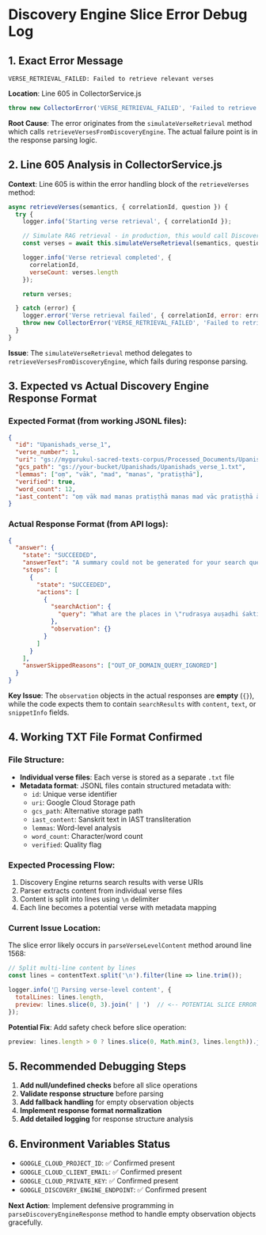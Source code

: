 # Discovery Engine Slice Error Debug Log

## 1. Exact Error Message
```
VERSE_RETRIEVAL_FAILED: Failed to retrieve relevant verses
```

**Location**: Line 605 in CollectorService.js
```javascript
throw new CollectorError('VERSE_RETRIEVAL_FAILED', 'Failed to retrieve relevant verses', error);
```

**Root Cause**: The error originates from the `simulateVerseRetrieval` method which calls `retrieveVersesFromDiscoveryEngine`. The actual failure point is in the response parsing logic.

## 2. Line 605 Analysis in CollectorService.js

**Context**: Line 605 is within the error handling block of the `retrieveVerses` method:

```javascript:589:607:/Users/AJ/Desktop/mygurukul-app/agents/sanskrit-collector/CollectorService.js
async retrieveVerses(semantics, { correlationId, question }) {
  try {
    logger.info('Starting verse retrieval', { correlationId });

    // Simulate RAG retrieval - in production, this would call Discovery Engine
    const verses = await this.simulateVerseRetrieval(semantics, question);

    logger.info('Verse retrieval completed', { 
      correlationId,
      verseCount: verses.length
    });

    return verses;

  } catch (error) {
    logger.error('Verse retrieval failed', { correlationId, error: error.message });
    throw new CollectorError('VERSE_RETRIEVAL_FAILED', 'Failed to retrieve relevant verses', error);
  }
}
```

**Issue**: The `simulateVerseRetrieval` method delegates to `retrieveVersesFromDiscoveryEngine`, which fails during response parsing.

## 3. Expected vs Actual Discovery Engine Response Format

### Expected Format (from working JSONL files):
```json
{
  "id": "Upanishads_verse_1",
  "verse_number": 1,
  "uri": "gs://mygurukul-sacred-texts-corpus/Processed_Documents/Upanishads/Upanishads_verse_1.txt",
  "gcs_path": "gs://your-bucket/Upanishads/Upanishads_verse_1.txt",
  "lemmas": ["oṃ", "vāk", "mad", "manas", "pratiṣṭhā"],
  "verified": true,
  "word_count": 12,
  "iast_content": "oṃ vāk mad manas pratiṣṭhā manas mad vāc pratiṣṭhā āvirāv mā as"
}
```

### Actual Response Format (from API logs):
```json
{
  "answer": {
    "state": "SUCCEEDED",
    "answerText": "A summary could not be generated for your search query. Here are some search results.",
    "steps": [
      {
        "state": "SUCCEEDED",
        "actions": [
          {
            "searchAction": {
              "query": "What are the places in \"rudrasya auṣadhi śakti\"?"
            },
            "observation": {}
          }
        ]
      }
    ],
    "answerSkippedReasons": ["OUT_OF_DOMAIN_QUERY_IGNORED"]
  }
}
```

**Key Issue**: The `observation` objects in the actual responses are **empty** (`{}`), while the code expects them to contain `searchResults` with `content`, `text`, or `snippetInfo` fields.

## 4. Working TXT File Format Confirmed

### File Structure:
- **Individual verse files**: Each verse is stored as a separate `.txt` file
- **Metadata format**: JSONL files contain structured metadata with:
  - `id`: Unique verse identifier
  - `uri`: Google Cloud Storage path
  - `gcs_path`: Alternative storage path
  - `iast_content`: Sanskrit text in IAST transliteration
  - `lemmas`: Word-level analysis
  - `word_count`: Character/word count
  - `verified`: Quality flag

### Expected Processing Flow:
1. Discovery Engine returns search results with verse URIs
2. Parser extracts content from individual verse files
3. Content is split into lines using `\n` delimiter
4. Each line becomes a potential verse with metadata mapping

### Current Issue Location:
The slice error likely occurs in `parseVerseLevelContent` method around line 1568:

```javascript:1563:1570:/Users/AJ/Desktop/mygurukul-app/agents/sanskrit-collector/CollectorService.js
// Split multi-line content by lines
const lines = contentText.split('\n').filter(line => line.trim());

logger.info('📖 Parsing verse-level content', {
  totalLines: lines.length,
  preview: lines.slice(0, 3).join(' | ')  // <-- POTENTIAL SLICE ERROR HERE
});
```

**Potential Fix**: Add safety check before slice operation:
```javascript
preview: lines.length > 0 ? lines.slice(0, Math.min(3, lines.length)).join(' | ') : 'No lines found'
```

## 5. Recommended Debugging Steps

1. **Add null/undefined checks** before all slice operations
2. **Validate response structure** before parsing
3. **Add fallback handling** for empty observation objects
4. **Implement response format normalization**
5. **Add detailed logging** for response structure analysis

## 6. Environment Variables Status
- `GOOGLE_CLOUD_PROJECT_ID`: ✅ Confirmed present
- `GOOGLE_CLOUD_CLIENT_EMAIL`: ✅ Confirmed present
- `GOOGLE_CLOUD_PRIVATE_KEY`: ✅ Confirmed present
- `GOOGLE_DISCOVERY_ENGINE_ENDPOINT`: ✅ Confirmed present

**Next Action**: Implement defensive programming in `parseDiscoveryEngineResponse` method to handle empty observation objects gracefully.

